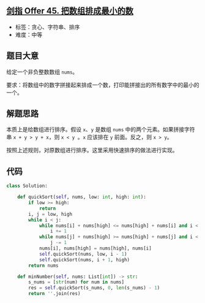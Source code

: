 ## [剑指 Offer 45. 把数组排成最小的数](https://leetcode-cn.com/problems/ba-shu-zu-pai-cheng-zui-xiao-de-shu-lcof/)

- 标签：贪心、字符串、排序
- 难度：中等

## 题目大意

给定一个非负整数数组 `nums`。

要求：将数组中的数字拼接起来排成一个数，打印能拼接出的所有数字中的最小的一个。

## 解题思路

本质上是给数组进行排序。假设 `x`、`y` 是数组 `nums` 中的两个元素。如果拼接字符串 `x + y > y + x`，则 `x < y `。`x` 应该排在 `y` 前面。反之，则 `x > y`。

按照上述规则，对原数组进行排序。这里采用快速排序的做法进行实现。

## 代码

```Python
class Solution:

    def quickSort(self, nums, low: int, high: int):
        if low >= high:
            return
        i, j = low, high
        while i < j:
            while nums[i] + nums[high] <= nums[high] + nums[i] and i < j:
                i += 1
            while nums[j] + nums[high] >= nums[high] + nums[j] and i < j:
                j -= 1
            nums[i], nums[high] = nums[high], nums[i]
            self.quickSort(nums, low, i - 1)
            self.quickSort(nums, i + 1, high)
        return nums

    def minNumber(self, nums: List[int]) -> str:
        s_nums = [str(num) for num in nums]
        res = self.quickSort(s_nums, 0, len(s_nums) - 1)
        return ''.join(res)
```

